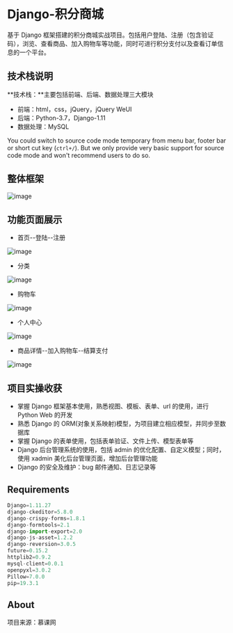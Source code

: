 # Django-积分商城

基于 Django 框架搭建的积分商城实战项目。包括用户登陆、注册（包含验证码），浏览、查看商品、加入购物车等功能，同时可进行积分支付以及查看订单信息的一个平台。

## 技术栈说明

**技术栈：**主要包括前端、后端、数据处理三大模块

- 前端：html，css，jQuery，jQuery WeUI
- 后端：Python-3.7，Django-1.11
- 数据处理：MySQL



You could switch to source code mode temporary from menu bar, footer bar or short cut key (`ctrl+/`). But we only provide very basic support for source code mode and won't recommend users to do so.



## 整体框架

![image](https://github.com/Leofighting/django_mall/blob/master/readme_images/Django-%E7%A7%AF%E5%88%86%E5%95%86%E5%9F%8E.png)

## 功能页面展示

- 首页--登陆--注册

![image](https://github.com/Leofighting/django_mall/blob/master/readme_images/1.png)

- 分类

![image](https://github.com/Leofighting/django_mall/blob/master/readme_images/2.png)

- 购物车

![image](https://github.com/Leofighting/django_mall/blob/master/readme_images/3.png)

- 个人中心

![image](https://github.com/Leofighting/django_mall/blob/master/readme_images/4.png)

- 商品详情--加入购物车--结算支付

![image](https://github.com/Leofighting/django_mall/blob/master/readme_images/5.gif)



## 项目实操收获

- 掌握 Django 框架基本使用，熟悉视图、模板、表单、url 的使用，进行 Python Web 的开发
- 熟悉 Django 的 ORM(对象关系映射)模型，为项目建立相应模型，并同步至数据库
- 掌握 Django 的表单使用，包括表单验证、文件上传、模型表单等
- Django 后台管理系统的使用，包括 admin 的优化配置、自定义模型；同时，使用 xadmin 美化后台管理页面，增加后台管理功能
- Django 的安全及维护：bug 邮件通知、日志记录等

## Requirements

```python
Django=1.11.27
django-ckeditor=5.8.0
django-crispy-forms=1.8.1
django-formtools=2.1
django-import-export=2.0
django-js-asset=1.2.2
django-reversion=3.0.5
future=0.15.2
httplib2=0.9.2
mysql-client=0.0.1
openpyxl=3.0.2
Pillow=7.0.0
pip=19.3.1
```



## About

项目来源：慕课网
